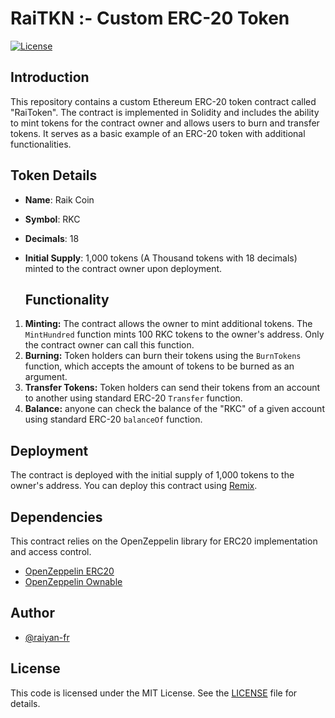 # RaiTKN :- Custom ERC-20 Token

[![License](https://img.shields.io/badge/license-MIT-brightgreen)](https://opensource.org/licenses/MIT)

## Introduction
This repository contains a custom Ethereum ERC-20 token contract called "RaiToken". The contract is implemented in Solidity and includes the ability to mint tokens for the contract owner and allows users to burn and transfer tokens. It serves as a basic example of an ERC-20 token with additional functionalities.

## Token Details
- **Name**: Raik Coin
- **Symbol**: RKC
- **Decimals**: 18
- **Initial Supply**: 1,000 tokens (A Thousand tokens with 18 decimals) minted to the contract owner upon deployment.

  ## Functionality

1. **Minting:** The contract allows the owner to mint additional tokens. The `MintHundred` function mints 100 RKC tokens to the owner's address. Only the contract owner can call this function.
2. **Burning:**  Token holders can burn their tokens using the `BurnTokens` function, which accepts the amount of tokens to be burned as an argument.
3. **Transfer Tokens:** Token holders can send their tokens from an account to another using standard ERC-20 `Transfer` function.
4. **Balance:** anyone can check the balance of the "RKC" of a given account using standard ERC-20 `balanceOf` function.

## Deployment

The contract is deployed with the initial supply of 1,000 tokens to the owner's address.
You can deploy this contract using [Remix](https://remix.ethereum.org/).

## Dependencies

This contract relies on the OpenZeppelin library for ERC20 implementation and access control.

- [OpenZeppelin ERC20](https://github.com/OpenZeppelin/openzeppelin-contracts/tree/master/contracts/token/ERC20)
- [OpenZeppelin Ownable](https://github.com/OpenZeppelin/openzeppelin-contracts/tree/master/contracts/access/Ownable)

## Author

- [@raiyan-fr](https://www.github.com/raiyan-fr)
  
## License

This code is licensed under the MIT License. See the [LICENSE](https://choosealicense.com/licenses/mit/) file for details.




  

  
